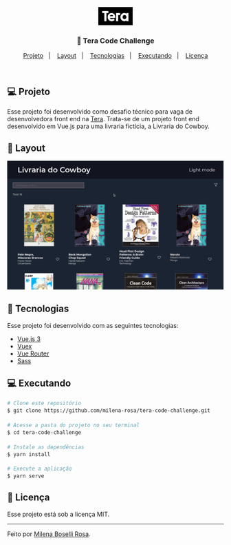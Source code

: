 <div align="center">
    <img alt="Tera" src=".github/tera-logo.svg" width="80px" />
</div>

<h3 align="center">
  🚀 Tera Code Challenge
</h3>

<p align="center">
  <a href="#projeto">Projeto</a>&nbsp;&nbsp;&nbsp;|&nbsp;&nbsp;&nbsp;
  <a href="#layout">Layout</a>&nbsp;&nbsp;&nbsp;|&nbsp;&nbsp;&nbsp;
  <a href="#tecnologias">Tecnologias</a>&nbsp;&nbsp;&nbsp;|&nbsp;&nbsp;&nbsp;
  <a href="#executando">Executando</a>&nbsp;&nbsp;&nbsp;|&nbsp;&nbsp;&nbsp;
  <a href="#memo-licença">Licença</a>
</p>
<br>

## 💻 Projeto

Esse projeto foi desenvolvido como desafio técnico para vaga de desenvolvedora front end na <a href="https://somostera.com/">Tera</a>. Trata-se de um projeto front end desenvolvido em Vue.js para uma livraria fictícia, a Livraria do Cowboy.

## 🎨 Layout

<p align="center">
    <img alt="Livraria" src=".github/screenshot.png" width="720px" />
</p>

## 🚀 Tecnologias

Esse projeto foi desenvolvido com as seguintes tecnologias:

- [Vue.js 3](https://v3.vuejs.org/)
- [Vuex](https://vuex.vuejs.org/)
- [Vue Router](https://router.vuejs.org/)
- [Sass](https://sass-lang.com/)

## 💻 Executando

```bash
# Clone este repositório
$ git clone https://github.com/milena-rosa/tera-code-challenge.git

# Acesse a pasta do projeto no seu terminal
$ cd tera-code-challenge

# Instale as dependências
$ yarn install

# Execute a aplicação
$ yarn serve
```

## 📝 Licença

Esse projeto está sob a licença MIT.

---

Feito por [Milena Boselli Rosa](https://www.linkedin.com/in/milena-rosa/).
